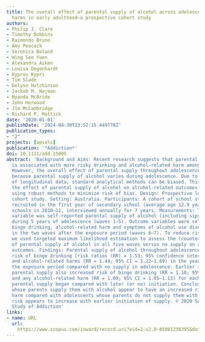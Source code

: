 ```yaml
---
title: The overall effect of parental supply of alcohol across adolescence on alcohol-related
  harms in early adulthood—a prospective cohort study
authors:
- Philip J. Clare
- Timothy Dobbins
- Raimondo Bruno
- Amy Peacock
- Veronica Boland
- Wing See Yuen
- Alexandra Aiken
- Louisa Degenhardt
- Kypros Kypri
- Tim Slade
- Delyse Hutchinson
- Jackob M. Najman
- Nyanda McBride
- John Horwood
- Jim McCambridge
- Richard P. Mattick
date: '2020-01-01'
publishDate: '2024-04-30T23:52:15.449778Z'
publication_types:
- "2"
projects: [apsals]
publication: '*Addiction*'
doi: 10.1111/add.15005
abstract: 'Background and Aims: Recent research suggests that parental supply of alcohol
  is associated with more risky drinking and alcohol-related harm among adolescents.
  However, the overall effect of parental supply throughout adolescence remains unclear,
  because parental supply of alcohol varies during adolescence. Due to the complexity
  of longitudinal data, standard analytical methods can be biased. This study examined
  the effect of parental supply of alcohol on alcohol-related outcomes in early adulthood
  using robust methods to minimize risk of bias. Design: Prospective longitudinal
  cohort study. Setting: Australia. Participants: A cohort of school students (n = 1906)
  recruited in the first year of secondary school (average age 12.9 years) from Australian
  schools in 2010–11, interviewed annually for 7 years. Measurements: The exposure
  variable was self-reported parental supply of alcohol (including sips/whole drinks)
  during 5 years of adolescence (waves 1–5). Outcome variables were self-reported
  binge drinking, alcohol-related harm and symptoms of alcohol use disorder, measured
  in the two waves after the exposure period (waves 6–7). To reduce risk of bias,
  we used targeted maximum likelihood estimation to assess the (counterfactual) effect
  of parental supply of alcohol in all five waves versus no supply on alcohol-related
  outcomes. Findings: Parental supply of alcohol throughout adolescence saw greater
  risk of binge drinking [risk ratios (RR) = 1.53; 95% confidence interval (CI) = 1.27–1.84]
  and alcohol-related harms (RR = 1.44; 95% CI = 1.22–1.69) in the year following
  the exposure period compared with no supply in adolescence. Earlier initiation of
  parental supply also increased risk of binge drinking (RR = 1.10; 95% CI = 1.05–1.14),
  and any alcohol-related harm (RR = 1.09; 95% CI = 1.05–1.13) for each year earlier
  parental supply began compared with later (or no) initiation. Conclusions: Adolescents
  whose parents supply them with alcohol appear to have an increased risk of alcohol-related
  harm compared with adolescents whose parents do not supply them with alcohol. The
  risk appears to increase with earlier initiation of supply. © 2020 Society for the
  Study of Addiction'
links:
- name: URL
  url: 
    https://www.scopus.com/inward/record.uri?eid=2-s2.0-85081238395&doi=10.1111%2fadd.15005&partnerID=40&md5=fb16643018cb6254de858348ebf11e23
---
```


